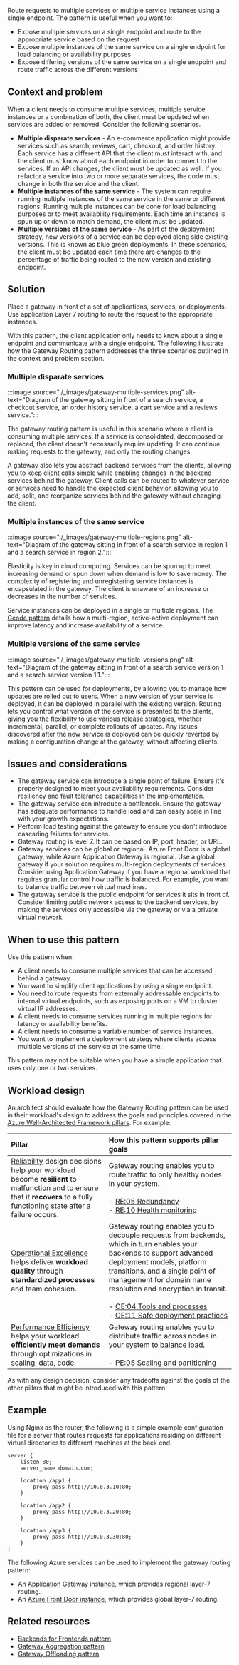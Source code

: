 Route requests to multiple services or multiple service instances using a single endpoint. The pattern is useful when you want to:

- Expose multiple services on a single endpoint and route to the appropriate service based on the request
- Expose multiple instances of the same service on a single endpoint for load balancing or availability purposes
- Expose differing versions of the same service on a single endpoint and route traffic across the different versions

## Context and problem

When a client needs to consume multiple services, multiple service instances or a combination of both, the client must be updated when services are added or removed. Consider the following scenarios.

- **Multiple disparate services** - An e-commerce application might provide services such as search, reviews, cart, checkout, and order history. Each service has a different API that the client must interact with, and the client must know about each endpoint in order to connect to the services. If an API changes, the client must be updated as well. If you refactor a service into two or more separate services, the code must change in both the service and the client.
- **Multiple instances of the same service** - The system can require running multiple instances of the same service in the same or different regions. Running multiple instances can be done for load balancing purposes or to meet availability requirements. Each time an instance is spun up or down to match demand, the client must be updated.
- **Multiple versions of the same service** - As part of the deployment strategy, new versions of a service can be deployed along side existing versions. This is known as blue green deployments. In these scenarios, the client must be updated each time there are changes to the percentage of traffic being routed to the new version and existing endpoint.

## Solution

Place a gateway in front of a set of applications, services, or deployments. Use application Layer 7 routing to route the request to the appropriate instances.

With this pattern, the client application only needs to know about a single endpoint and communicate with a single endpoint. The following illustrate how the Gateway Routing pattern addresses the three scenarios outlined in the context and problem section.

### Multiple disparate services

:::image source="./_images/gateway-multiple-services.png" alt-text="Diagram of the gateway sitting in front of a search service, a checkout service, an order history service, a cart service and a reviews service.":::

The gateway routing pattern is useful in this scenario where a client is consuming multiple services. If a service is consolidated, decomposed or replaced, the client doesn't necessarily require updating. It can continue making requests to the gateway, and only the routing changes.

A gateway also lets you abstract backend services from the clients, allowing you to keep client calls simple while enabling changes in the backend services behind the gateway. Client calls can be routed to whatever service or services need to handle the expected client behavior, allowing you to add, split, and reorganize services behind the gateway without changing the client.

### Multiple instances of the same service

:::image source="./_images/gateway-multiple-regions.png" alt-text="Diagram of the gateway sitting in front of a search service in region 1 and a search service in region 2.":::

Elasticity is key in cloud computing. Services can be spun up to meet increasing demand or spun down when demand is low to save money. The complexity of registering and unregistering service instances is encapsulated in the gateway. The client is unaware of an increase or decreases in the number of services.

Service instances can be deployed in a single or multiple regions. The [Geode pattern](./geodes.yml) details how a multi-region, active-active deployment can improve latency and increase availability of a service.

### Multiple versions of the same service

:::image source="./_images/gateway-multiple-versions.png" alt-text="Diagram of the gateway sitting in front of a search service version 1 and a search service version 1.1.":::

This pattern can be used for deployments, by allowing you to manage how updates are rolled out to users. When a new version of your service is deployed, it can be deployed in parallel with the existing version. Routing lets you control what version of the service is presented to the clients, giving you the flexibility to use various release strategies, whether incremental, parallel, or complete rollouts of updates. Any issues discovered after the new service is deployed can be quickly reverted by making a configuration change at the gateway, without affecting clients.

## Issues and considerations

- The gateway service can introduce a single point of failure. Ensure it's properly designed to meet your availability requirements. Consider resiliency and fault tolerance capabilities in the implementation.
- The gateway service can introduce a bottleneck. Ensure the gateway has adequate performance to handle load and can easily scale in line with your growth expectations.
- Perform load testing against the gateway to ensure you don't introduce cascading failures for services.
- Gateway routing is level 7. It can be based on IP, port, header, or URL.
- Gateway services can be global or regional. Azure Front Door is a global gateway, while Azure Application Gateway is regional. Use a global gateway if your solution requires multi-region deployments of services. Consider using Application Gateway if you have a regional workload that requires granular control how traffic is balanced. For example, you want to balance traffic between virtual machines.
- The gateway service is the public endpoint for services it sits in front of. Consider limiting public network access to the backend services, by making the services only accessible via the gateway or via a private virtual network.

## When to use this pattern

Use this pattern when:

- A client needs to consume multiple services that can be accessed behind a gateway.
- You want to simplify client applications by using a single endpoint.
- You need to route requests from externally addressable endpoints to internal virtual endpoints, such as exposing ports on a VM to cluster virtual IP addresses.
- A client needs to consume services running in multiple regions for latency or availability benefits.
- A client needs to consume a variable number of service instances.
- You want to implement a deployment strategy where clients access multiple versions of the service at the same time.

This pattern may not be suitable when you have a simple application that uses only one or two services.

## Workload design

An architect should evaluate how the Gateway Routing pattern can be used in their workload's design to address the goals and principles covered in the [Azure Well-Architected Framework pillars](/azure/well-architected/pillars). For example:

| Pillar | How this pattern supports pillar goals |
| :----- | :------------------------------------- |
| [Reliability](/azure/well-architected/reliability/checklist) design decisions help your workload become **resilient** to malfunction and to ensure that it **recovers** to a fully functioning state after a failure occurs. | Gateway routing enables you to route traffic to only healthy nodes in your system.<br/><br/> - [RE:05 Redundancy](/azure/well-architected/reliability/redundancy)<br/> - [RE:10 Health monitoring](/azure/well-architected/reliability/monitoring-alerting-strategy) |
| [Operational Excellence](/azure/well-architected/operational-excellence/checklist) helps deliver **workload quality** through **standardized processes** and team cohesion. | Gateway routing enables you to decouple requests from backends, which in turn enables your backends to support advanced deployment models, platform transitions, and a single point of management for domain name resolution and encryption in transit.<br/><br/> - [OE:04 Tools and processes](/azure/well-architected/operational-excellence/tools-processes)<br/> - [OE:11 Safe deployment practices](/azure/well-architected/operational-excellence/safe-deployments) |
| [Performance Efficiency](/azure/well-architected/performance-efficiency/checklist) helps your workload **efficiently meet demands** through optimizations in scaling, data, code. | Gateway routing enables you to distribute traffic across nodes in your system to balance load.<br/><br/> - [PE:05 Scaling and partitioning](/azure/well-architected/performance-efficiency/scale-partition) |

As with any design decision, consider any tradeoffs against the goals of the other pillars that might be introduced with this pattern.

## Example

Using Nginx as the router, the following is a simple example configuration file for a server that routes requests for applications residing on different virtual directories to different machines at the back end.

```console
server {
    listen 80;
    server_name domain.com;

    location /app1 {
        proxy_pass http://10.0.3.10:80;
    }

    location /app2 {
        proxy_pass http://10.0.3.20:80;
    }

    location /app3 {
        proxy_pass http://10.0.3.30:80;
    }
}
```

The following Azure services can be used to implement the gateway routing pattern:

- An [Application Gateway instance](/azure/application-gateway/tutorial-multiple-sites-cli), which provides regional layer-7 routing.
- An [Azure Front Door instance](/azure/frontdoor), which provides global layer-7 routing.

## Related resources

- [Backends for Frontends pattern](./backends-for-frontends.yml)
- [Gateway Aggregation pattern](./gateway-aggregation.yml)
- [Gateway Offloading pattern](./gateway-offloading.yml)
